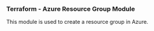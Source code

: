 ### Terraform - Azure Resource Group Module 

This module is used to create a resource group in Azure.
